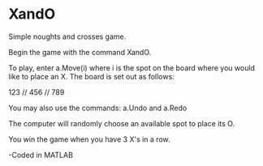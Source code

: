 # XandO
Simple noughts and crosses game.

Begin the game with the command XandO.

To play, enter a.Move(i) where i is the spot on the board where you would like to place an X. The board is set out as follows:

123 //
456 //
789

You may also use the commands: a.Undo and a.Redo

The computer will randomly choose an available spot to place its O.

You win the game when you have 3 X's in a row.

-Coded in MATLAB
